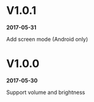 # V1.0.1
**2017-05-31**

Add screen mode (Android only)

# V1.0.0

**2017-05-30**

Support volume and brightness
